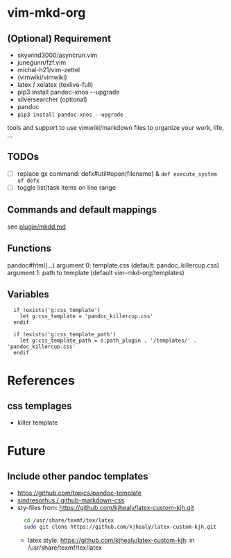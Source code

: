 # vim-mkd-org

## (Optional) Requirement

- skywind3000/asyncrun.vim
- junegunn/fzf.vim
- michal-h21/vim-zettel
- (vimwiki/vimwiki)
- latex / xelatex (texlive-full)
- pip3 install pandoc-xnos --upgrade
- silversearcher (optional)
- pandoc
- `pip3 install pandoc-xnos --upgrade`


tools and support to use vimwiki/markdown files to organize your work, life, ...

## TODOs
- [ ] replace gx command: defx#util#open(filename)  & `def execute_system of defx`
- [ ] toggle list/task items on line range

## Commands and default mappings

see [plugin/mkdd.md](./plugin/mkdd.md)

## Functions

pandoc#html(...)
argument 0: template.css (default: pandoc_killercup.css)
argument 1: path to template (default vim-mkd-org/templates)


## Variables
```vim
  if !exists('g:css_template')
    let g:css_template = 'pandoc_killercup.css'
  endif

  if !exists('g:css_template_path')
    let g:css_template_path = s:path_plugin . '/templates/' . 'pandoc_killercup.css'
  endif
```

# References

## css templages
- killer template

# Future
## Include other pandoc templates
- https://github.com/topics/pandoc-template
- [sindresorhus / github-markdown-css](https://github.com/sindresorhus/github-markdown-css)
- sty-files from: https://github.com/kjhealy/latex-custom-kjh.git
  ```sh
    cd /usr/share/texmf/tex/latex
    sudo git clone https://github.com/kjhealy/latex-custom-kjh.git
  ```
  - latex style: https://github.com/kjhealy/latex-custom-kjh: in  /usr/share/texmf/tex/latex
